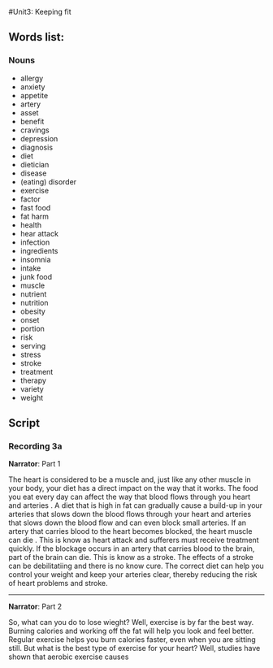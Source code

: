 #Unit3: Keeping fit

## Words list:

### Nouns

  - allergy
  - anxiety
  - appetite
  - artery
  - asset
  - benefit
  - cravings
  - depression
  - diagnosis
  - diet
  - dietician
  - disease
  - (eating) disorder
  - exercise
  - factor
  - fast food
  - fat harm
  - health
  - hear attack
  - infection
  - ingredients
  - insomnia
  - intake
  - junk food
  - muscle
  - nutrient
  - nutrition
  - obesity
  - onset
  - portion
  - risk
  - serving
  - stress
  - stroke
  - treatment
  - therapy
  - variety
  - weight
  
## Script

### Recording 3a

<b>Narrator</b>: Part 1

The heart is considered to be a muscle and, just like any other muscle in your body, your diet has a direct impact on the way that it works. The food you eat  every day can affect the way that blood flows through you heart and arteries . A diet that is high in fat can gradually cause a build-up in your arteries that slows down the blood  flows through your heart and arteries that slows down the blood flow and can even block small arteries. If an artery that carries blood to the heart becomes blocked, the heart muscle can die . This is know as heart attack and sufferers must receive treatment quickly. If the blockage occurs in an artery that carries blood to the brain, part of the brain can die. This is know as a stroke. The effects of a stroke can be debilitatiing and there is no know cure. The correct diet can help you control your weight and keep your arteries clear, thereby reducing the risk of heart problems and stroke.

---

<b>Narrator</b>: Part 2

So, what can you do to lose wieght? Well, exercise is by far the best way. Burning calories and working off the fat will help you look and feel better. Regular exercise helps you burn calories faster, even when you are sitting still. But what  is the best  type of exercise for your heart? Well, studies have shown that aerobic exercise causes
